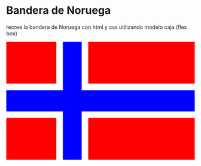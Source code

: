 # Bandera de Noruega
recree la bandera de Noruega con html y css utilizando modelo caja (flex box)

![alt text](image.png)